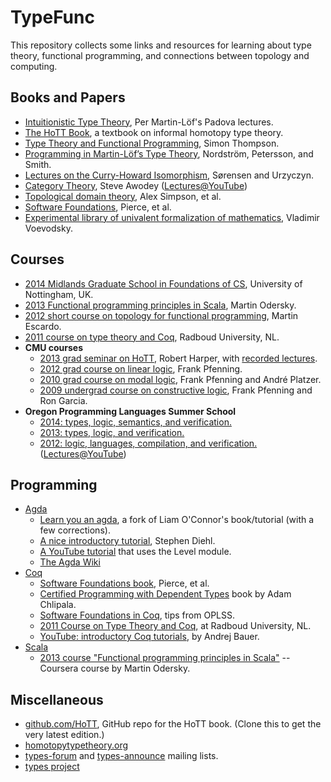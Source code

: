 TypeFunc
========
This repository collects some links and resources for learning about type
theory, functional programming, and connections between topology and computing.

Books and Papers
----------------
+ [Intuitionistic Type Theory](http://www.csie.ntu.edu.tw/~b94087/ITT.pdf), Per Martin-L&ouml;f's Padova lectures. 
+ [The HoTT Book][], a textbook on informal homotopy type theory.   
+ [Type Theory and Functional Programming](https://www.cs.kent.ac.uk/people/staff/sjt/TTFP/), Simon Thompson.  
+ [Programming in Martin-L&ouml;f’s Type Theory](http://www.cse.chalmers.se/research/group/logic/book/),
  Nordstr&ouml;m, Petersson, and Smith.  
+ [Lectures on the Curry-Howard Isomorphism](http://citeseerx.ist.psu.edu/viewdoc/summary?doi=10.1.1.17.7385), Sørensen and Urzyczyn.  
+ [Category Theory][], Steve Awodey ([Lectures@YouTube](http://youtu.be/ZKmodCApZwk))  
+ [Topological domain theory](http://homepages.inf.ed.ac.uk/als/Research/topological-domain-theory.html), Alex Simpson, et al.
+ [Software Foundations](http://www.cis.upenn.edu/~bcpierce/sf/), Pierce, et al.  
+ [Experimental library of univalent formalization of mathematics][], Vladimir Voevodsky.

Courses
-------
+ [2014 Midlands Graduate School in Foundations of CS](http://www.cs.nott.ac.uk/~txa/mgs.2014/), University of Nottingham, UK.  
+ [2013 Functional programming principles in Scala](https://www.coursera.org/course/progfun), Martin Odersky.  
+ [2012 short course on topology for functional programming](http://www.cs.bham.ac.uk/~mhe/.talks/EWSCS2012/), Martin Escardo.  
+ [2011 course on type theory and Coq][], Radboud University, NL.  
+ **CMU courses**
    - [2013 grad seminar on HoTT](http://www.cs.cmu.edu/~rwh/courses/hott/), Robert Harper, with [recorded lectures][].  
    - [2012 grad course on linear logic](http://www.cs.cmu.edu/~fp/courses/15816-s12/), Frank Pfenning.  
    - [2010 grad course on modal logic](http://www.cs.cmu.edu/~fp/courses/15816-s10/), Frank Pfenning and André Platzer.  
    - [2009 undergrad course on constructive logic](http://www.cs.cmu.edu/~fp/courses/15317-f09/index.html), Frank Pfenning and Ron Garcia.
+ **Oregon Programming Languages Summer School**
    - [2014: types, logic, semantics, and verification.](http://www.cs.uoregon.edu/research/summerschool/summer14/index.html)  
    - [2013: types, logic, and verification.](http://www.cs.uoregon.edu/research/summerschool/summer13/)  
    - [2012: logic, languages, compilation, and verification.](http://www.cs.uoregon.edu/research/summerschool/summer12/) ([Lectures@YouTube](http://www.youtube.com/playlist?list=PL8Ky8lYL8-Oh7awp0sqa82o7Ggt4AGhyf))  

Programming
-----------
+ [Agda][]  
    - [Learn you an agda](https://github.com/williamdemeo/learn-you-an-agda), a fork of Liam O'Connor's book/tutorial (with a few corrections).
    - [A nice introductory tutorial](http://www.stephendiehl.com/posts/agda.html), Stephen Diehl.
    - [A YouTube tutorial](http://www.youtube.com/watch?v=SQama_q9qtQ&feature=share) that uses the Level module.
    - [The Agda Wiki](http://wiki.portal.chalmers.se/agda/pmwiki.php?n=Main.HomePage)
+ [Coq][]  
    - [Software Foundations book](http://www.cis.upenn.edu/~bcpierce/sf/), Pierce, et al.  
    - [Certified Programming with Dependent Types](http://adam.chlipala.net/cpdt/cpdt.pdf) book by Adam Chlipala.  
    - [Software Foundations in Coq][], tips from OPLSS.  
    - [2011 Course on Type Theory and Coq][], at Radboud University, NL.
    - [YouTube: introductory Coq tutorials](http://www.youtube.com/watch?v=COe0VTNF2EA&list=PLDD40A96C2ED54E99&feature=share), by Andrej Bauer.  
+ [Scala][]  
    - [2013 course "Functional programming principles in Scala"][] -- Coursera course by Martin Odersky.

Miscellaneous
-------------
+ [github.com/HoTT][], GitHub repo for the HoTT book. (Clone this to get the very latest edition.)
+ [homotopytypetheory.org][]  
+ [types-forum][] and [types-announce][] mailing lists.  
+ [types project][]

[types-forum]: http://lists.seas.upenn.edu/mailman/listinfo/types-list
[types-announce]: http://lists.seas.upenn.edu/mailman/listinfo/types-announce
[Experimental library of univalent formalization of mathematics]: http://arxiv.org/abs/1401.0053
[Software Foundations in Coq]: http://web.cecs.pdx.edu/~apt/coq_hints.html
[types project]: http://www.cse.chalmers.se/research/group/logic/Types/index.html
[Scala]: http://www.scala-lang.org/
[Agda]: http://wiki.portal.chalmers.se/agda/pmwiki.php?n=Main.HomePage
[Coq]: http://coq.inria.fr/
[The HoTT Book]: http://homotopytypetheory.org/book/
[recorded lectures]: http://scs.hosted.panopto.com/Panopto/Pages/Sessions/List.aspx#folderID="07756bb0-b872-4a4a-95b1-b77ad206dab3"
[2011 Course on Type Theory and Coq]: http://www.cs.ru.nl/~freek/courses/tt-2011/
[Short course on type theory and programming]: http://www.cse.chalmers.se/~bengt/course/typetheory-oneweek.html
[2013 course "Functional programming principles in Scala"]: https://www.coursera.org/course/progfun
[2008 course "Introduction to Type Theory"]: http://www.cs.ru.nl/~herman/Uruguay2008SummerSchool.html
[Notes from CMU HoTT course]: https://github.com/favonia/hott-notes
[notes directory]: https://github.com/williamdemeo/TypeFunc/tree/master/notes
[the main repository]: https://github.com/favonia/hott-notes
[Interactive Theorem Proving for Agda Users]: http://www.cs.swan.ac.uk/~csetzer/lectures/intertheo/07/interactiveTheoremProvingForAgdaUsers.html
[github.com/HoTT]: https://github.com/HoTT/book
[homotopytypetheory.org]: http://homotopytypetheory.org/
[Category Theory]: http://carlossicoli.free.fr/A/Awodey_S.-Category_theory-Oxford_University_Press,_USA(2010).pdf
